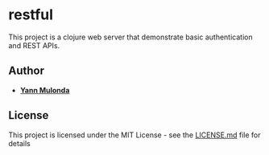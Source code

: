 # restful

This project is a clojure web server that demonstrate basic authentication and REST APIs.

## Author

* **[Yann Mulonda](https://github.com/YannMjl)** 

## License

This project is licensed under the MIT License - see the [LICENSE.md](LICENSE.md) file for details

